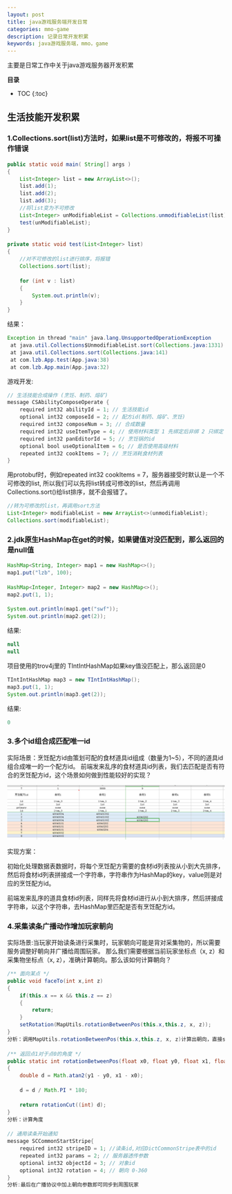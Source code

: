 ```yaml
---
layout: post
title: java游戏服务端开发日常
categories: mmo-game
description: 记录日常开发积累
keywords: java游戏服务端，mmo，game
---
```


主要是日常工作中关于java游戏服务器开发积累



**目录**

* TOC
{:toc}

## 生活技能开发积累


### 1.Collections.sort(list)方法时，如果list是不可修改的，将报不可操作错误

```java
public static void main( String[] args )
{
    List<Integer> list = new ArrayList<>();
    list.add(1);
    list.add(2);
    list.add(3);
    //将list变为不可修改
    List<Integer> unModifiableList = Collections.unmodifiableList(list);
    test(unModifiableList);
}

private static void test(List<Integer> list)
{
    //对不可修改的list进行排序，将报错
    Collections.sort(list);

    for (int v : list)
    {
        System.out.println(v);
    }
}
```
结果：
```java
Exception in thread "main" java.lang.UnsupportedOperationException
 at java.util.Collections$UnmodifiableList.sort(Collections.java:1331)
 at java.util.Collections.sort(Collections.java:141)
 at com.lzb.App.test(App.java:38)
 at com.lzb.App.main(App.java:32)
```

游戏开发:

```java
// 生活技能合成操作 (烹饪、制药、熔矿)
message CSAbilityComposeOperate {
    required int32 abilityId = 1; // 生活技能id
    optional int32 composeId = 2; // 配方id(制药、熔矿、烹饪)
    required int32 composeNum = 3; // 合成数量
    required int32 useItemType = 4; // 使用材料类型 1 先绑定后非绑 2 只绑定 3 只非绑
    required int32 panEditorId = 5; // 烹饪锅的id
    optional bool useOptionalItem = 6; // 是否使用高级材料
    repeated int32 cookItems = 7; // 烹饪消耗食材列表
}
```
用protobuf时，例如repeated int32 cookItems = 7，服务器接受时默认是一个不可修改的list, 
所以我们可以先将list转成可修改的list，然后再调用Collections.sort()给list排序，就不会报错了。

```java
//转为可修改的list，再调用sort方法
List<Integer> modifiableList = new ArrayList<>(unmodifiableList);
Collections.sort(modifiableList);
```

### 2.jdk原生HashMap在get的时候，如果键值对没匹配到，那么返回的是null值

```java
HashMap<String, Integer> map1 = new HashMap<>();
map1.put("lzb", 100);

HashMap<Integer, Integer> map2 = new HashMap<>();
map2.put(1, 1);

System.out.println(map1.get("swf"));
System.out.println(map2.get(2));
```
结果:
```java
null
null
```

项目使用的trov4j里的 TIntIntHashMap如果key值没匹配上，那么返回是0

```java
TIntIntHashMap map3 = new TIntIntHashMap();
map3.put(1, 1);
System.out.println(map3.get(2));
```
结果:
```java
0
```

### 3.多个id组合成匹配唯一id

实际场景：烹饪配方id由策划可配的食材道具id组成（数量为1~5），不同的道具id组合成唯一的一个配方id。
前端发来乱序的食材道具id列表，我们去匹配是否有符合的烹饪配方id，这个场景如何做到性能较好的实现？

![](/images/posts/mmo_game/1.png)

实现方案：

初始化处理数据表数据时，将每个烹饪配方需要的食材id列表按从小到大先排序，然后将食材id列表拼接成一个字符串，字符串作为HashMap的key，value则是对应的烹饪配方id。

前端发来乱序的道具食材id列表，同样先将食材id进行从小到大排序，然后拼接成字符串，以这个字符串，去HashMap里匹配是否有烹饪配方id。


### 4.采集读条广播动作增加玩家朝向

实际场景:当玩家开始读条进行采集时，玩家朝向可能是背对采集物的，所以需要服务调整好朝向并广播给周围玩家。
那么我们需要根据当前玩家坐标点（x, z）和采集物坐标点（x, z），准确计算朝向。那么该如何计算朝向？
```java
/** 面向某点 */
public void faceTo(int x,int z)
{
	if(this.x == x && this.z == z)
	{
		return;
	}
	setRotation(MapUtils.rotationBetweenPos(this.x,this.z, x, z));
}
分析：调用MapUtils.rotationBetweenPos(this.x,this.z, x, z)计算出朝向，直接set到当前场景对象

/** 返回点1对于点0的角度 */
public static int rotationBetweenPos(float x0, float y0, float x1, float y1) 
{
	double d = Math.atan2(y1 - y0, x1 - x0);

	d = d / Math.PI * 180;

	return rotationCut((int) d);
}
分析：计算角度

// 通用读条开始通知
message SCCommonStartStripe{
	required int32 stripeID = 1; //读条id,对应DictCommonStripe表中的id
	repeated int32 params = 2; // 服务器透传参数
	optional int32 objectId = 3; // 对象id
	optional int32 rotation = 4; // 朝向 0-360
}
分析:最后在广播协议中加上朝向参数即可同步到周围玩家
```
